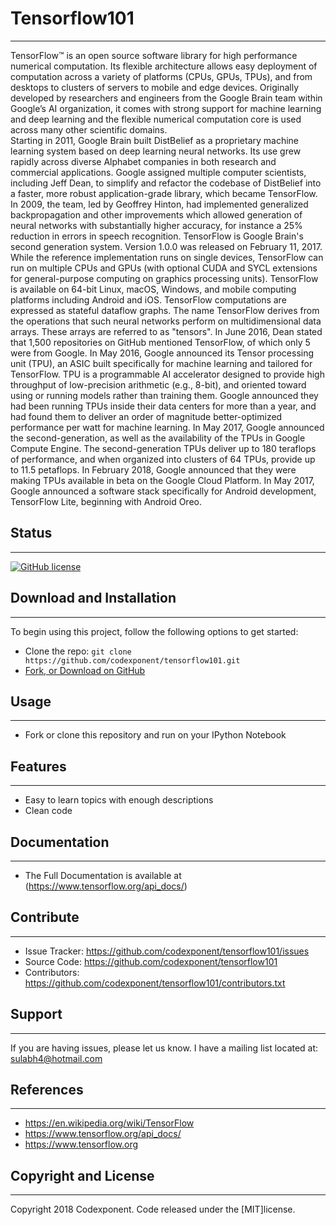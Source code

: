 # Tensorflow101
--------

TensorFlow™ is an open source software library for high performance numerical computation. Its flexible architecture allows easy deployment of computation across a variety of platforms (CPUs, GPUs, TPUs), and from desktops to clusters of servers to mobile and edge devices. Originally developed by researchers and engineers from the Google Brain team within Google’s AI organization, it comes with strong support for machine learning and deep learning and the flexible numerical computation core is used across many other scientific domains.<br />
Starting in 2011, Google Brain built DistBelief as a proprietary machine learning system based on deep learning neural networks. Its use grew rapidly across diverse Alphabet companies in both research and commercial applications. Google assigned multiple computer scientists, including Jeff Dean, to simplify and refactor the codebase of DistBelief into a faster, more robust application-grade library, which became TensorFlow. In 2009, the team, led by Geoffrey Hinton, had implemented generalized backpropagation and other improvements which allowed generation of neural networks with substantially higher accuracy, for instance a 25% reduction in errors in speech recognition. TensorFlow is Google Brain's second generation system. Version 1.0.0 was released on February 11, 2017. While the reference implementation runs on single devices, TensorFlow can run on multiple CPUs and GPUs (with optional CUDA and SYCL extensions for general-purpose computing on graphics processing units). TensorFlow is available on 64-bit Linux, macOS, Windows, and mobile computing platforms including Android and iOS. TensorFlow computations are expressed as stateful dataflow graphs. The name TensorFlow derives from the operations that such neural networks perform on multidimensional data arrays. These arrays are referred to as "tensors". In June 2016, Dean stated that 1,500 repositories on GitHub mentioned TensorFlow, of which only 5 were from Google. In May 2016, Google announced its Tensor processing unit (TPU), an ASIC built specifically for machine learning and tailored for TensorFlow. TPU is a programmable AI accelerator designed to provide high throughput of low-precision arithmetic (e.g., 8-bit), and oriented toward using or running models rather than training them. Google announced they had been running TPUs inside their data centers for more than a year, and had found them to deliver an order of magnitude better-optimized performance per watt for machine learning. In May 2017, Google announced the second-generation, as well as the availability of the TPUs in Google Compute Engine. The second-generation TPUs deliver up to 180 teraflops of performance, and when organized into clusters of 64 TPUs, provide up to 11.5 petaflops. In February 2018, Google announced that they were making TPUs available in beta on the Google Cloud Platform. In May 2017, Google announced a software stack specifically for Android development, TensorFlow Lite, beginning with Android Oreo.

## Status
--------

[![GitHub license](https://img.shields.io/badge/license-MIT-blue.svg)](https://raw.githubusercontent.com/codexponent/tensorflow101/master/LICENSE)

## Download and Installation
-------

To begin using this project, follow the following options to get started:
* Clone the repo: `git clone https://github.com/codexponent/tensorflow101.git`
* [Fork, or Download on GitHub](https://github.com/codexponent/tensorflow101)

## Usage
-------

- Fork or clone this repository and run on your IPython Notebook

## Features
--------

- Easy to learn topics with enough descriptions
- Clean code


## Documentation
--------

- The Full Documentation is available at (https://www.tensorflow.org/api_docs/)

## Contribute
----------

- Issue Tracker: https://github.com/codexponent/tensorflow101/issues
- Source Code: https://github.com/codexponent/tensorflow101
- Contributors: https://github.com/codexponent/tensorflow101/contributors.txt

## Support
-------

If you are having issues, please let us know.
I have a mailing list located at: sulabh4@hotmail.com

## References
-------

- https://en.wikipedia.org/wiki/TensorFlow
- https://www.tensorflow.org/api_docs/
- https://www.tensorflow.org

## Copyright and License
-------

Copyright 2018 Codexponent. Code released under the [MIT]license.

